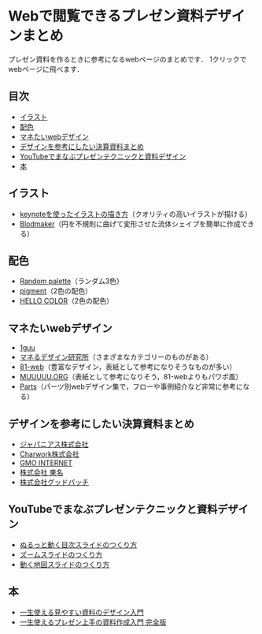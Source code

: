 # Webで閲覧できるプレゼン資料デザインまとめ

プレゼン資料を作るときに参考になるwebページのまとめです．
1クリックでwebページに飛べます．

## 目次

- [イラスト](#illustration)  
- [配色](#collorpallete)  
- [マネたいwebデザイン](#webdesign)
- [デザインを参考にしたい決算資料まとめ](#design)
- [YouTubeでまなぶプレゼンテクニックと資料デザイン](#youtube) 
- [本](#book)


## イラスト<a name="illustration"></a>

- [keynoteを使ったイラストの描き方](https://imedica.jp/%E3%80%90%E8%A8%BA%E7%99%82tips%E3%80%91%E5%AD%A6%E4%BC%9A%E7%99%BA%E8%A1%A8%E3%82%84%E8%AB%96%E6%96%87%E3%81%A7%E4%BD%BF%E3%81%88%E3%82%8B%E3%83%A1%E3%83%87%E3%82%A3%E3%82%AB%E3%83%AB%E3%82%A4/)（クオリティの高いイラストが描ける）
- [Blodmaker](https://www.blobmaker.app/)（円を不規則に曲げて変形させた流体シェイプを簡単に作成できる）

## 配色<a name="colorpallete"></a>

- [Random palette](https://www.threebu.it/random-material-palette)（ランダム3色）
- [pigment](https://pigment.shapefactory.co/)（2色の配色）
- [HELLO COLOR](https://jxnblk.io/hello-color/?c=1dada3)（2色の配色）

## マネたいwebデザイン<a name="webdesign"></a>

- [1guu](https://1guu.jp/)
- [マネるデザイン研究所](https://maneru-design-lab.net/page/3)（さまざまなカテゴリーのものがある）
- [81-web](https://81-web.com/)（豊富なデザイン，表紙として参考になりそうなものが多い）
- [MUUUUU.ORG](https://muuuuu.org/)（表紙として参考になりそう，81-webよりもパワポ風）
- [Parts](https://partsdesign.net/)（パーツ別webデザイン集で，フローや事例紹介など非常に参考になる）

## デザインを参考にしたい決算資料まとめ<a name="design"></a>

- [ジャパニアス株式会社](https://contents.xj-storage.jp/xcontents/AS04773/9f243b7b/028a/48ed/aa88/347ae55479d1/140120240408567148.pdf)
- [Charwork株式会社](https://contents.xj-storage.jp/xcontents/AS04681/0ede0bd0/d73c/40b6/8b41/8a47405060d1/140120200213464578.pdf)
- [GMO INTERNET](https://ir.gmo.jp/pdf/presen/GMO_FY21_Q2_Financial_Results_Presentation_210810.pdf)
- [株式会社 東名](https://ssl4.eir-parts.net/doc/4439/ir_material_for_fiscal_ym/98588/00.pdf)
- [株式会社グッドパッチ](https://contents.xj-storage.jp/xcontents/AS04618/6c6e3c46/052b/459e/9aeb/fa8272a4f55f/20210414102035470s.pdf)

## YouTubeでまなぶプレゼンテクニックと資料デザイン<a name="youtube"></a>
- [ぬるっと動く目次スライドのつくり方](https://www.youtube.com/watch?v=wMgsg3Jrv5c)
- [ズームスライドのつくり方](https://www.youtube.com/watch?v=Jsd8u5OVwug)
- [動く地図スライドのつくり方](https://www.youtube.com/watch?v=GbPZzS6g6h0&t=69s)

## 本<a name="book"></a>
- [一生使える見やすい資料のデザイン入門](https://www.amazon.co.jp/%E4%B8%80%E7%94%9F%E4%BD%BF%E3%81%88%E3%82%8B%E8%A6%8B%E3%82%84%E3%81%99%E3%81%84%E8%B3%87%E6%96%99%E3%81%AE%E3%83%87%E3%82%B6%E3%82%A4%E3%83%B3%E5%85%A5%E9%96%80-%E6%A3%AE%E9%87%8D%E6%B9%A7%E5%A4%AA-ebook/dp/B01AT266XS/ref=sr_1_44?__mk_ja_JP=%E3%82%AB%E3%82%BF%E3%82%AB%E3%83%8A&crid=Q35QOO6OR0I3&dib=eyJ2IjoiMSJ9.OzJprVW4LvvB4XyjRGjytXFGMQX3xmfM9mSzlN5sbmcsNr8N-64jtfZWsKrx0l5RMD3_MXnACTwUS9gU4322meh3zE5STlwtvX-ahOelfWcO6gsAUsHMk5mta0jENFnUQqGny-n4XmV6tA5aMWdvNb4UcX1qdAmCZz7IKqNIFERzgS6nWf8MniUCgwiJxNLp3q1t6ACn41b7tBxLk5B4VNJXxqxBcpXGiSo36xpKiyb9ekwCLPdPRhcc4LCDy0qdIwXOZGhwoKYqfqC8rbhIK94WEwBQ_fkz5eMsfxQTEpQ.trLBqJCRKLkyDh0UZHS1XO71jkSBQoeXQ6lyvRQ0OII&dib_tag=se&keywords=%E3%83%91%E3%83%AF%E3%83%9D+%E6%9C%AC&qid=1723371018&sprefix=%E3%83%91%E3%83%AF%E3%83%9D+%E6%9C%AC%2Caps%2C206&sr=8-44)
- [一生使えるプレゼン上手の資料作成入門 完全版](https://www.amazon.co.jp/dp/B0CVPWL18N/ref=sspa_dk_detail_3?psc=1&pd_rd_i=B0CVPWL18N&pd_rd_w=snDXw&content-id=amzn1.sym.f293be60-50b7-49bc-95e8-931faf86ed1e&pf_rd_p=f293be60-50b7-49bc-95e8-931faf86ed1e&pf_rd_r=4Z09078S58BDRCMQRQ0N&pd_rd_wg=BRcho&pd_rd_r=479f68d4-6c01-4dbe-a4b7-09b5cb52dcf8&sp_csd=d2lkZ2V0TmFtZT1zcF9kZXRhaWw)
